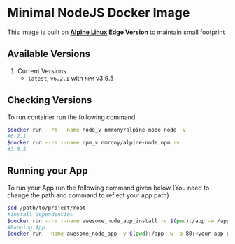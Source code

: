 Minimal NodeJS Docker Image
===========================
This image is built on **[Alpine Linux][1] Edge Version** to maintain small footprint

Available Versions
-------------------
1. Current Versions
   - `latest`, `v6.2.1` with `NPM` v3.9.5

Checking Versions
-----------------
To run container run the following command
```sh
$docker run --rm --name node_v nmrony/alpine-node node -v
#6.2.1
$docker run --rm --name npm_v nmrony/alpine-node npm -v
#3.9.5
```  
Running your App
-----------------
To run your App run the following command given below (You need to change the path and command to reflect your app path)
```sh
$cd /path/to/project/root
#install dependencies
$docker run --rm --name awesome_node_app_install -v $(pwd):/app -w /app nmrony/node-alpine npm i
#Running App
$docker run --name awesome_node_app -v $(pwd):/app -w -p 80:<your-app-port> /app nmrony/node-alpine node [app-entrypoint.js]

```

[1]: http://www.alpinelinux.org/
